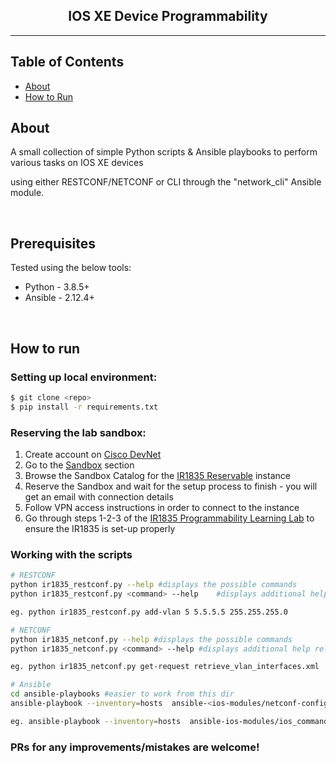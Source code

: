 <h2 align="center">IOS XE Device Programmability</h2>
<div align="center"></div>

---

## Table of Contents

- [About](#about)
- [How to Run](#run)

##  About <a name = "about"></a>

A small collection of simple Python scripts & Ansible playbooks to perform various tasks on IOS XE devices 

 using either RESTCONF/NETCONF or CLI through the "network_cli" Ansible module.

<br>

## Prerequisites<a name = "prequisites"></a>

Tested using the below tools:

- Python - 3.8.5+
- Ansible - 2.12.4+

<br>

## How to run <a name = "run"></a>


### Setting up local environment:

```bash
$ git clone <repo>
$ pip install -r requirements.txt
```
### Reserving the lab sandbox:

1. Create account on [Cisco DevNet](https://developer.cisco.com/)
2. Go to the [Sandbox](https://developer.cisco.com/site/sandbox/) section
3. Browse the Sandbox Catalog for the [IR1835 Reservable](https://devnetsandbox.cisco.com/RM/Diagram/Index/76ea43fd-1018-478f-840b-fee490179819?diagramType=Topology) instance
4. Reserve the Sandbox and wait for the setup process to finish - you will get an email with connection details
5. Follow VPN access instructions in order to connect to the instance
6. Go through steps 1-2-3 of the [IR1835 Programmability Learning Lab](https://developer.cisco.com/learning/lab/iot-hardware-ir1835-sandbox/step/1) to ensure the IR1835 is set-up properly

### 

### Working with the scripts 
```bash
# RESTCONF
python ir1835_restconf.py --help #displays the possible commands
python ir1835_restconf.py <command> --help    #displays additional help related to that specific command

eg. python ir1835_restconf.py add-vlan 5 5.5.5.5 255.255.255.0

# NETCONF
python ir1835_netconf.py --help #displays the possible commands
python ir1835_netconf.py <command> --help #displays additional help related to that specific command

eg. python ir1835_netconf.py get-request retrieve_vlan_interfaces.xml

# Ansible
cd ansible-playbooks #easier to work from this dir
ansible-playbook --inventory=hosts  ansible-<ios-modules/netconf-config>/<playbook.yaml>                             

eg. ansible-playbook --inventory=hosts  ansible-ios-modules/ios_command_show.yaml   
```

### PRs for any improvements/mistakes are welcome!